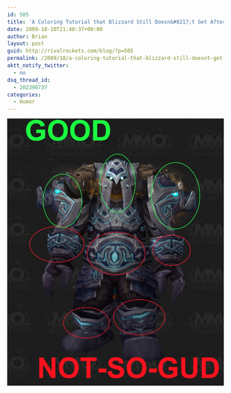 ```yaml
---
id: 505
title: 'A Coloring Tutorial that Blizzard Still Doesn&#8217;t Get After FIVE Years'
date: 2009-10-10T21:40:37+00:00
author: Brian
layout: post
guid: http://rivalrockets.com/blog/?p=505
permalink: /2009/10/a-coloring-tutorial-that-blizzard-still-doesnt-get-after-five-years/
aktt_notify_twitter:
  - no
dsq_thread_id:
  - 202390737
categories:
  - Humor
---
```

![wtf](/content/2009/10/blizzardwtf.jpg)